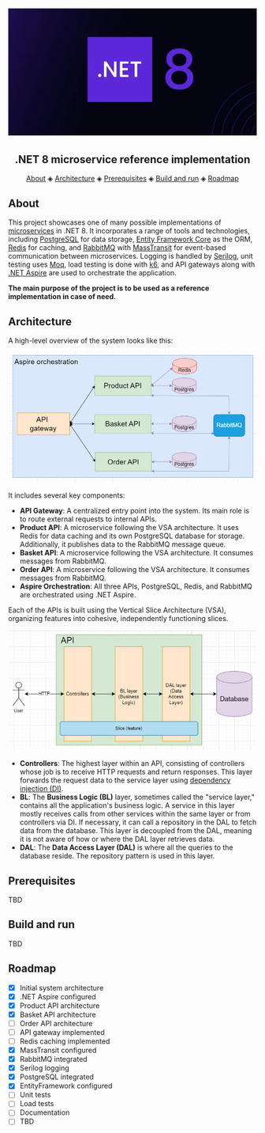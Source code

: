 ﻿
<h1 align="center">
  <img src="Docs/Net8.png"></a>
</h1>

<h2 align="center">.NET 8 microservice reference implementation</h2>

<p align="center">
  <a href="#about">About</a> ◈
  <a href="#architecture">Architecture</a> ◈
  <a href="#prerequisites">Prerequisites</a> ◈
  <a href="#build-and-run">Build and run</a> ◈
  <a href="#roadmap">Roadmap</a>
</p>


## About


This project showcases one of many possible implementations of [microservices](https://microservices.io/) in .NET 8. 
It incorporates a range of tools and technologies, including [PostgreSQL](https://www.postgresql.org/) for data storage, 
[Entity Framework Core](https://docs.microsoft.com/en-us/ef/core/) as the ORM, [Redis](https://redis.io/) for caching, 
and [RabbitMQ](https://www.rabbitmq.com/) with [MassTransit](https://masstransit.io/) for event-based communication 
between microservices. Logging is handled by [Serilog](https://serilog.net/), unit testing 
uses [Moq](https://github.com/devlooped/moq), load testing is done with [k6](https://k6.io/), 
and API gateways along with [.NET Aspire](https://learn.microsoft.com/en-us/dotnet/aspire/get-started/aspire-overview) 
are used to orchestrate the application.


**The main purpose of the project is to be used as a reference implementation in
case of need.**

## Architecture
A high-level overview of the system looks like this:

<p align="center">
  <img src="Docs/Architecture.png" alt="Architecture">
</p>

It includes several key components:
- **API Gateway**: A centralized entry point into the system. Its main role is to route external requests to internal APIs.
- **Product API**: A microservice following the VSA architecture. It uses Redis for data caching and its own PostgreSQL database for storage. Additionally, it publishes data to the RabbitMQ message queue.
- **Basket API**: A microservice following the VSA architecture. It consumes messages from RabbitMQ.
- **Order API**: A microservice following the VSA architecture. It consumes messages from RabbitMQ.
- **Aspire Orchestration**: All three APIs, PostgreSQL, Redis, and RabbitMQ are orchestrated using .NET Aspire.

Each of the APIs is built using the Vertical Slice Architecture (VSA), organizing features into cohesive, 
independently functioning slices.

<p align="center">
  <img src="Docs/api.png" alt="Api">
</p>

- **Controllers**: The highest layer within an API, consisting of controllers whose job is to receive HTTP requests and return responses. This layer forwards the request data to the service layer using [dependency injection (DI)](https://learn.microsoft.com/en-us/dotnet/core/extensions/dependency-injection).
- **BL**: The **Business Logic (BL)** layer, sometimes called the "service layer," contains all the application's business logic. A service in this layer mostly receives calls from other services within the same layer or from controllers via DI. If necessary, it can call a repository in the DAL to fetch data from the database. This layer is decoupled from the DAL, meaning it is not aware of how or where the DAL layer retrieves data.
- **DAL**: The **Data Access Layer (DAL)** is where all the queries to the database reside. The repository pattern is used in this layer.

## Prerequisites
TBD

## Build and run
TBD

## Roadmap

- [x] Initial system architecture
- [x] .NET Aspire configured
- [x] Product API architecture
- [x] Basket API architecture
- [ ] Order API architecture
- [ ] API gateway implemented
- [ ] Redis caching implemented
- [x] MassTransit configured
- [x] RabbitMQ integrated
- [x] Serilog logging
- [x] PostgreSQL integrated
- [x] EntityFramework configured
- [ ] Unit tests
- [ ] Load tests
- [ ] Documentation
- [ ] TBD